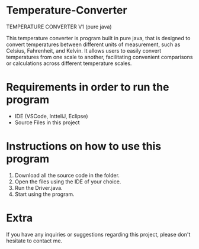 # Temperature-Converter

TEMPERATURE CONVERTER V1 (pure java)

This temperature converter is program built in pure java, that is  designed to convert temperatures between different units of measurement, such as Celsius, Fahrenheit, and Kelvin.
It allows users to easily convert temperatures from one scale to another, facilitating convenient comparisons or calculations across different temperature scales.


# Requirements in order to run the program
- IDE (VSCode, IntteliJ, Eclipse)
- Source Files in this project


# Instructions on how to use this program

1. Download all the source code in the folder.
2. Open the files using the IDE of your choice.
3. Run the Driver.java.
4. Start using the program.


# Extra

If you have any inquiries or suggestions regarding this project, please don't hesitate to contact me.
